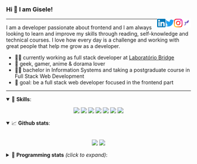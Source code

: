 <h3>Hi 👋 I am Gisele!</h3>

<a href="https://app.rocketseat.com.br/me/gisabernardess/" target="_blank" rel="nofollow"><img align="right" width="23rem" src="https://github.com/gisabernardess/gisabernardess/blob/master/assets/rocketseat.png?raw=true" alt="Rocketseat: @gisabernardess"/></a>
<a href="https://www.instagram.com/gisabernardess/" target="_blank" rel="nofollow"><img align="right" width="23rem" src="https://github.com/gisabernardess/gisabernardess/blob/master/assets/instagram.png?raw=true" alt="Instagram: @gisabernardess"/></a>
<a href="https://twitter.com/gisabernardess/" target="_blank" rel="nofollow"><img align="right" width="23rem" src="https://github.com/gisabernardess/gisabernardess/blob/master/assets/twitter.png?raw=true" alt="Twitter: @gisabernardess"/></a>
<a href="https://www.linkedin.com/in/gisabernardess/" target="_blank" rel="nofollow"><img align="right" width="23rem" src="https://github.com/gisabernardess/gisabernardess/blob/master/assets/linkedin.png?raw=true" alt="LinkedIn: @gisabernardess"/></a>

---

I am a developer passionate about frontend and I am always looking to learn and improve my skills through reading, self-knowledge and technical courses. I love how every day is a challenge and working with great people that help me grow as a developer.

- 👩‍💻 currently working as full stack developer at <a href="https://bridge.ufsc.br/" rel="nofollow">Laboratório Bridge</a>
- 💜 geek, gamer, anime & dorama lover
- 👩‍🎓 bachelor in Information Systems and taking a postgraduate course in Full Stack Web Development
- 🎯 goal: be a full stack web developer focused in the frontend part

---

<details open>
  <summary>🚀 <b>Skills</b>:</summary>

<p align="center">
  <img src="https://img.shields.io/badge/html-%23E34F26.svg?&style=for-the-badge&logo=html5&logoColor=white"/>
  <img src="https://img.shields.io/badge/css-%231572B6.svg?&style=for-the-badge&logo=css3&logoColor=white"/>
  <img src="https://img.shields.io/badge/javascript-%23F7DF1E.svg?&style=for-the-badge&logo=javascript&logoColor=white"/>
  <img src="https://img.shields.io/badge/typescript-%23007ACC.svg?&style=for-the-badge&logo=typescript&logoColor=white"/>
  <img src="https://img.shields.io/badge/react-%2361DAFB.svg?&style=for-the-badge&logo=react&logoColor=white"/>
  <img src="https://img.shields.io/badge/nodejs-%23339933.svg?&style=for-the-badge&logo=node.js&logoColor=white"/>
  <img src="https://img.shields.io/badge/git-%23F05033.svg?&style=for-the-badge&logo=git&logoColor=white"/>
</p>

</details>

<details open>
  <summary>📈 <b>Github stats</b>:</summary>
  <br>
  <p align="center">
  <img src="https://github-readme-stats.vercel.app/api?username=gisabernardess&show_icons=true&include_all_commits=true&count_private=true&&hide=issues&theme=radical"/>
  <img src="https://github-readme-stats.vercel.app/api/top-langs/?username=gisabernardess&layout=compact&theme=tokyonight">
  </p>

</details>

<details>
  <summary>🤖 <b>Programming stats</b> <em>(click to expand)</em>:</summary>
  <br/>

  <!--START_SECTION:waka-->
![Profile Views](http://img.shields.io/badge/Profile%20Views-75-blue)

![Lines of code](https://img.shields.io/badge/From%20Hello%20World%20I%27ve%20Written-104.1%20million%20lines%20of%20code-blue)

**🐱 My Github Data** 

> 🏆 1,267 Contributions in the Year 2020
 > 
> 📦 44.5 kB Used in Github's Storage 
 > 
> 💼 Opted to Hire
 > 
> 📜 20 Public Repositories
 > 
> 🔑 3 Private Repositories 

**I'm an Early 🐤** 

```text
🌞 Morning    16 commits     ███░░░░░░░░░░░░░░░░░░░░░░   13.56% 
🌆 Daytime    53 commits     ███████████░░░░░░░░░░░░░░   44.92% 
🌃 Evening    47 commits     ██████████░░░░░░░░░░░░░░░   39.83% 
🌙 Night      2 commits      ░░░░░░░░░░░░░░░░░░░░░░░░░   1.69%

```
📅 **I'm Most Productive on Monday** 

```text
Monday       30 commits     ██████░░░░░░░░░░░░░░░░░░░   25.42% 
Tuesday      9 commits      ██░░░░░░░░░░░░░░░░░░░░░░░   7.63% 
Wednesday    21 commits     ████░░░░░░░░░░░░░░░░░░░░░   17.8% 
Thursday     10 commits     ██░░░░░░░░░░░░░░░░░░░░░░░   8.47% 
Friday       19 commits     ████░░░░░░░░░░░░░░░░░░░░░   16.1% 
Saturday     18 commits     ███░░░░░░░░░░░░░░░░░░░░░░   15.25% 
Sunday       11 commits     ██░░░░░░░░░░░░░░░░░░░░░░░   9.32%

```


📊 **This Week I Spent My Time On** 

```text
💬 Programming Languages: 
TypeScript               20 hrs 32 mins      █████████████░░░░░░░░░░░░   51.53% 
Markdown                 5 hrs 47 mins       ███░░░░░░░░░░░░░░░░░░░░░░   14.52% 
SCSS                     3 hrs 39 mins       ██░░░░░░░░░░░░░░░░░░░░░░░   9.19% 
Java                     2 hrs 3 mins        █░░░░░░░░░░░░░░░░░░░░░░░░   5.17% 
Properties               1 hr 49 mins        █░░░░░░░░░░░░░░░░░░░░░░░░   4.59%

🔥 Editors: 
VS Code                  32 hrs 32 mins      ████████████████████░░░░░   81.65% 
IntelliJ                 7 hrs 8 mins        ████░░░░░░░░░░░░░░░░░░░░░   17.94% 
Sublime Text             9 mins              ░░░░░░░░░░░░░░░░░░░░░░░░░   0.41%

💻 Operating System: 
Linux                    39 hrs 51 mins      █████████████████████████   100.0%

```

**I Mostly Code in JavaScript** 

```text
JavaScript               9 repos             ████████░░░░░░░░░░░░░░░░░   32.14% 
Java                     7 repos             ██████░░░░░░░░░░░░░░░░░░░   25.0% 
TypeScript               5 repos             ████░░░░░░░░░░░░░░░░░░░░░   17.86% 
TeX                      4 repos             ███░░░░░░░░░░░░░░░░░░░░░░   14.29% 
HTML                     2 repos             █░░░░░░░░░░░░░░░░░░░░░░░░   7.14%

```


**Timeline**

![Chart not found](https://github.com/gisabernardess/gisabernardess/blob/master/charts/bar_graph.png) 


<!--END_SECTION:waka-->
</details>
